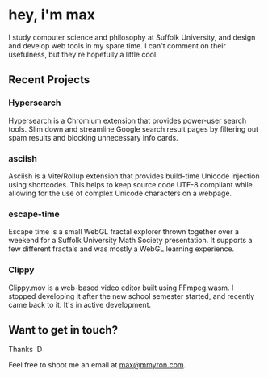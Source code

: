 # hey, i'm max

I study computer science and philosophy at Suffolk University, and design and develop web tools in my spare time. I can't comment on their usefulness, but they're hopefully a little cool.

## Recent Projects

### Hypersearch

Hypersearch is a Chromium extension that provides power-user search tools. Slim down and streamline Google search result pages by filtering out spam results and blocking unnecessary info cards.

### asciish

Asciish is a Vite/Rollup extension that provides build-time Unicode injection using shortcodes. This helps to keep source code UTF-8 compliant while allowing for the use of complex Unicode characters on a webpage.

### escape-time

Escape time is a small WebGL fractal explorer thrown together over a weekend for a Suffolk University Math Society presentation. It supports a few different fractals and was mostly a WebGL learning experience.

### Clippy

Clippy.mov is a web-based video editor built using FFmpeg.wasm. I stopped developing it after the new school semester started, and recently came back to it. It's in active development.

## Want to get in touch?

Thanks :D

Feel free to shoot me an email at [max@mmyron.com](mailto:max@mmyron.com).

